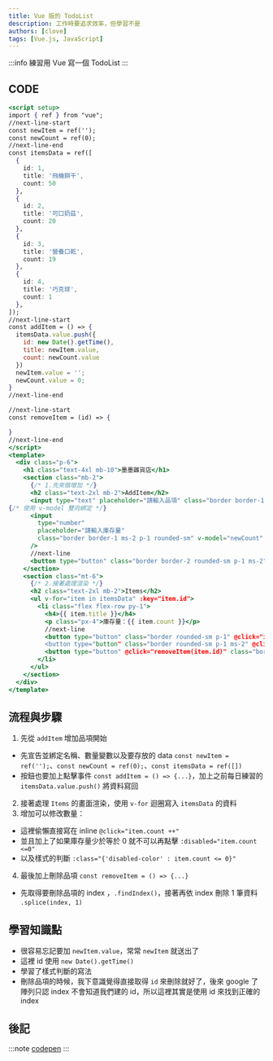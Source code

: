 ```yaml
---
title: Vue 版的 TodoList
description: 工作時要追求效率，但學習不是
authors: [clove]
tags: [Vue.js, JavaScript]
---
```


:::info
練習用 Vue 寫一個 TodoList
:::

## CODE

```jsx
<script setup>
import { ref } from "vue";
//next-line-start
const newItem = ref('');
const newCount = ref(0);
//next-line-end
const itemsData = ref([
  {
    id: 1,
    title: '飛機餅干',
    count: 50
  },
  {
    id: 2,
    title: '可口奶茲',
    count: 20
  },
  {
    id: 3,
    title: '營養口乾',
    count: 19
  },
  {
    id: 4,
    title: '巧克球',
    count: 1
  },
]);
//next-line-start
const addItem = () => {
  itemsData.value.push({
    id: new Date().getTime(),
    title: newItem.value,
    count: newCount.value
  })
  newItem.value = '';
  newCount.value = 0;
}
//next-line-end

//next-line-start
const removeItem = (id) => {

}
//next-line-end
</script>
<template>
  <div class="p-6">
    <h1 class="text-4xl mb-10">墨墨雜貨店</h1>
    <section class="mb-2">
      {/* 1.先來做增加 */}
      <h2 class="text-2xl mb-2">AddItem</h2>
      <input type="text" placeholder="請輸入品項" class="border border-1 p-1 rounded-sm" v-model="newItem"/>
{/* 使用 v-model 雙向綁定 */}
      <input
        type="number"
        placeholder="請輸入庫存量"
        class="border border-1 ms-2 p-1 rounded-sm" v-model="newCount"
      />
      //next-line
      <button type="button" class="border border-2 rounded-sm p-1 ms-2" @click="addItem">新增品項</button>
    </section>
    <section class="mt-6">
      {/* 2.接著處理渲染 */}
      <h2 class="text-2xl mb-2">Items</h2>
      <ul v-for="item in itemsData" :key="item.id">
        <li class="flex flex-row py-1">
          <h4>{{ item.title }}</h4>
          <p class="px-4">庫存量：{{ item.count }}</p>
          //next-line
          <button type="button" class="border rounded-sm p-1" @click="item.count --" :disabled="item.count <= 0" :class="{'disabled-color' : item.count <= 0}"> - </button>
          <button type="button" class="border rounded-sm p-1 ms-2" @click="item.count ++"> + </button>
          <button type="button" @click="removeItem(item.id)" class="border rounded-sm px-1 ms-2">刪除</button>
        </li>
      </ul>
    </section>
  </div>
</template>
```

## 流程與步驟

1. 先從 `addItem` 增加品項開始

- 先宣告並綁定名稱、數量變數以及要存放的 data `const newItem = ref('');`、`const newCount = ref(0);`、`const itemsData = ref([])`
- 按鈕也要加上點擊事件 `const addItem = () => {...}`，加上之前每日練習的 `itemsData.value.push()` 將資料寫回

2. 接著處理 `Items` 的畫面渲染，使用 `v-for` 迴圈寫入 `itemsData` 的資料
3. 增加可以修改數量：

- 這裡偷懶直接寫在 inline `@click="item.count ++"`
- 並且加上了如果庫存量少於等於 0 就不可以再點擊 `:disabled="item.count <=0"`
- 以及樣式的判斷 `:class="{'disabled-color' : item.count <= 0}"`

4. 最後加上刪除品項 `const removeItem = () => {...}`

- 先取得要刪除品項的 index ，`.findIndex()`，接著再依 index 刪除 1 筆資料 `.splice(index, 1)`

## 學習知識點

- 很容易忘記要加 `newItem.value`，常常 `newItem` 就送出了
- 這裡 id 使用 `new Date().getTime()`
- 學習了樣式判斷的寫法
- 刪除品項的時候，我下意識覺得直接取得 `id` 來刪除就好了，後來 google 了陣列只認 index 不會知道我們建的 id，所以這裡其實是使用 id 來找到正確的 index

## 後記

:::note
[codepen](https://codepen.io/CloveTseng1026/pen/jEbGBOQ)
:::
